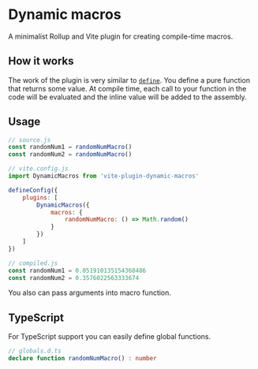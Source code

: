 # Dynamic macros

A minimalist Rollup and Vite plugin for creating compile-time macros. 

## How it works
The work of the plugin is very similar to [`define`](https://vitejs.dev/config/shared-options.html#define). You define a pure function that returns some value. At compile time, each call to your function in the code will be evaluated and the inline value will be added to the assembly.

## Usage
```js
// source.js
const randomNum1 = randomNumMacro()
const randomNum2 = randomNumMacro()
```
```js
// vite.config.js
import DynamicMacros from 'vite-plugin-dynamic-macros'

defineConfig({
    plugins: [
        DynamicMacros({
            macros: {
                randomNumMacro: () => Math.random()
            }
        })
    ]
})
```
```js
// compiled.js
const randomNum1 = 0.051910135154368486
const randomNum2 = 0.3576022563333674
```
You also can pass arguments into macro function.

## TypeScript
For TypeScript support you can easily define global functions.
```ts
// globals.d.ts
declare function randomNumMacro() : number
```
